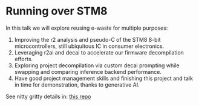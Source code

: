 # Running over STM8

In this talk we will explore reusing e-waste for multiple purposes:

1. Improving the r2 analysis and pseudo-C of the STM8 8-bit microcontrollers, still ubiquitous IC in consumer electronics.
1. Leveraging r2ai and decai to accelerate our firmware decompilation efforts.
1. Exploring project decompilation via custom decai prompting while swapping and comparing inference backend performance.
1. Have good project management skills and finishing this project and talk in time for demonstration, thanks to generative AI.

See nitty gritty details in: [this repo](https://github.com/brainstorm/treadmill-re)
